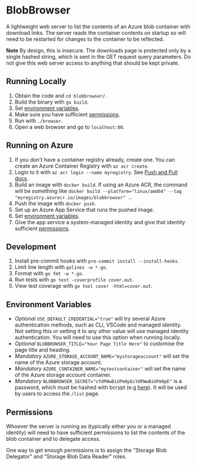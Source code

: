# BlobBrowser

A lightweight web server to list the contents of an Azure blob container with download links. The server reads the container contents on startup so will need to be restarted for changes to the container to be reflected.

**Note** By design, this is insecure. The downloads page is protected only by a single hashed string, which is sent in the GET request query parameters. Do not give this web server access to anything that should be kept private.

## Running Locally

1. Obtain the code and `cd blobbrowser/`.
1. Build the binary with `go build`.
1. Set [environment variables](#environment-variables).
1. Make sure you have sufficient [permissions](#permissions).
1. Run with `./browser`.
1. Open a web browser and go to `localhost:80`.

## Running on Azure

1. If you don't have a container registry already, create one. You can create an Azure Container Registry with `az acr create`.
1. Login to it with `az acr login --name myregistry`. See [Push and Pull docs](https://learn.microsoft.com/en-us/azure/container-registry/container-registry-get-started-docker-cli?tabs=azure-cli).
1. Build an image with `docker build`. If using an Azure ACR, the command will be something like `docker build --platform="linux/amd64" --tag "myregistry.azurecr.io/images/blobbrowser" .`.
1. Push the image with `docker push`.
1. Set up an Azure App Service that runs the pushed image.
1. Set [environment variables](#environment-variables).
1. Give the app service a system-managed identity and give that identity sufficient [permissions](#permissions).

## Development

1. Install pre-commit hooks with `pre-commit install --install-hooks`.
1. Limit line length with `golines -w *.go`.
1. Format with `go fmt -w *.go`.
1. Run tests with `go test -coverprofile cover.out`.
1. View test coverage with `go tool cover -html=cover.out`.

## Environment Variables

- *Optional* `USE_DEFAULT_CREDENTIAL="true"` will try several Azure authentication methods, such as CLI, VSCode and managed identity. Not setting this or setting it to any other value will use managed identity authentication. You will need to use this option when running locally.
- *Optional* `BLOBBROWSER_TITLE="Your Page Title Here"` to customise the page title and heading.
- *Mandatory* `AZURE_STORAGE_ACCOUNT_NAME="mystorageaccount"` will set the name of the Azure storage account.
- *Mandatory* `AZURE_CONTAINER_NAME="mytestcontainer"` will set the name of the Azure storage account container.
- *Mandatory* `BLOBBROWSER_SECRET="cYdPWwBiUPm9pEcYdPWwBiUPm9pE"` is a password, which must be hashed with bcrypt (e.g [here](https://bcrypt.online/)). It will be used by users to access the `/list` page.

## Permissions

Whoever the server is running as (typically either you or a managed identity) will need to have sufficient permissions to list the contents of the blob container and to delegate access.

One way to get enough permissions is to assign the "Storage Blob Delegator" and "Storage Blob Data Reader" roles.
